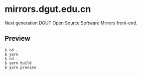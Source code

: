 # mirrors.dgut.edu.cn

Next generation DGUT Open Source Software Mirrors front-end.

## Preview

```console
$ cd ..
$ yarn
$ cd -
$ yarn build
$ yarn preview
```

